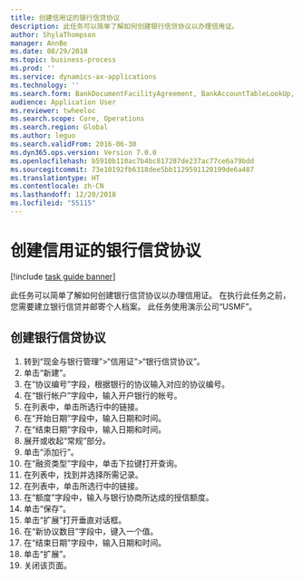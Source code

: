 ```yaml
---
title: 创建信用证的银行信贷协议
description: 此任务可以简单了解如何创建银行信贷协议以办理信用证。
author: ShylaThompson
manager: AnnBe
ms.date: 08/29/2018
ms.topic: business-process
ms.prod: ''
ms.service: dynamics-ax-applications
ms.technology: ''
ms.search.form: BankDocumentFacilityAgreement, BankAccountTableLookUp, BankDocumentFacilityAgreementExtension, DefaultDashboard
audience: Application User
ms.reviewer: twheeloc
ms.search.scope: Core, Operations
ms.search.region: Global
ms.author: leguo
ms.search.validFrom: 2016-06-30
ms.dyn365.ops.version: Version 7.0.0
ms.openlocfilehash: b5910b110ac7b4bc817287de237ac77ce6a79bdd
ms.sourcegitcommit: 73e10192fb6318dee5bb1129591120199de6a487
ms.translationtype: HT
ms.contentlocale: zh-CN
ms.lasthandoff: 12/20/2018
ms.locfileid: "55115"
---
```

# <a name="create-a-bank-facility-agreement-for-a-letter-of-credit"></a>创建信用证的银行信贷协议

[!include [task guide banner](../../includes/task-guide-banner.md)]

此任务可以简单了解如何创建银行信贷协议以办理信用证。 在执行此任务之前，您需要建立银行信贷并邮寄个人档案。  此任务使用演示公司“USMF”。  


## <a name="create-bank-facility-agreement"></a>创建银行信贷协议
1. 转到“现金与银行管理”>“信用证”>“银行信贷协议”。
2. 单击“新建”。
3. 在“协议编号”字段，根据银行的协议输入对应的协议编号。
4. 在“银行帐户”字段中，输入开户银行的帐号。
5. 在列表中，单击所选行中的链接。
6. 在“开始日期”字段中，输入日期和时间。
7. 在“结束日期”字段中，输入日期和时间。
8. 展开或收起“常规”部分。
9. 单击“添加行”。
10. 在“融资类型”字段中，单击下拉键打开查询。
11. 在列表中，找到并选择所需记录。
12. 在列表中，单击所选行中的链接。
13. 在“额度”字段中，输入与银行协商所达成的授信额度。
14. 单击“保存”。
15. 单击“扩展”打开垂直对话框。
16. 在“新协议数目”字段中，键入一个值。
17. 在“结束日期”字段中，输入日期和时间。
18. 单击“扩展”。
19. 关闭该页面。


